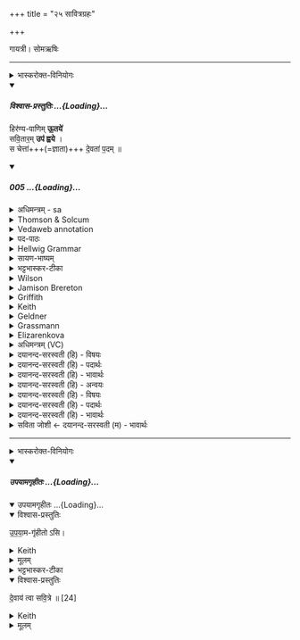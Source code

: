 +++
title = "२५ सावित्रग्रहः"

+++

गायत्री। सोमऋषिः

_______
<details><summary>भास्करोक्त-विनियोगः</summary>

1पुनश्च सावित्रं गृह्णाति - हिरण्यपाणिमिति त्रिपदया गायत्र्या ॥ पूर्ववद्विकल्प एव । 
</details>
<div class="js_include" includetitle="plain" newlevelforh1="5" title="विश्वास-प्रस्तुतिः" unfilled url="/vedAH_Rk/shAkalam/saMhitA/vishvAsa-prastutiH/01/022/05_hiraNyapANimUtaye_savitAramupa.md">
<details open><summary><h5>विश्वास-प्रस्तुतिः ...{Loading}...</h5></summary>


हिर॑ण्य-पाणिम् **ऊ॒तये॑**  
सवि॒तार॒म् **उप॑ ह्वये** ।  
स चेत्ता॑+++(=ज्ञाता)+++ दे॒वता॑ प॒दम् ॥

</details>
</div>
<div class="js_include" includetitle="false" newlevelforh1="5" unfilled url="/vedAH_Rk/shAkalam/saMhitA/sarvASh_TIkAH/01/022/05_hiraNyapANimUtaye_savitAramupa.md">
<details open><summary><h5>005 ...{Loading}...</h5></summary>
<details><summary>अधिमन्त्रम् - sa</summary>

- देवता - सविता
- ऋषिः - मेधातिथिः काण्वः
- छन्दः - गायत्री
</details>
<details><summary>Thomson & Solcum</summary>

हि꣡रण्यपाणिम् ऊत꣡ये  
सविता꣡रम् उ꣡प ह्वये  
स꣡ चे꣡त्ता देव꣡ता पद꣡म्
</details>
<details><summary>Vedaweb annotation</summary>

_________
**Strata**  
Normal

_________
**Pāda-label**  
genre M;; Oldenberg's gāyatrī-corpus, cf. Oldenberg (1888: 9f.).  
genre M;; Oldenberg's gāyatrī-corpus, cf. Oldenberg (1888: 9f.).  
genre M;; Oldenberg's gāyatrī-corpus, cf. Oldenberg (1888: 9f.).
_________
**Morph**  
híraṇyapāṇim ← híraṇyapāṇi- (nominal stem)  
{case:ACC, gender:M, number:SG}

ūtáye ← ūtí- (nominal stem)  
{case:DAT, gender:F, number:SG}

hvaye ← √hvā- (root)  
{number:SG, person:1, mood:IND, tense:PRS, voice:MED}

savitā́ram ← savitár- (nominal stem)  
{case:ACC, gender:M, number:SG}

úpa ← úpa (invariable)  
{}

céttā ← céttar- (nominal stem)  
{case:NOM, gender:M, number:SG}

devátā ← devátā (invariable)  
{}

padám ← padá- (nominal stem)  
{case:NOM, gender:N, number:SG}

sá ← sá- ~ tá- (pronoun)  
{case:NOM, gender:M, number:SG}

</details>
<details><summary>पद-पाठः</summary>

हिर॑ण्यऽपाणिम् । ऊ॒तये॑ । स॒वि॒तार॑म् । उप॑ । ह्व॒ये॒ ।  
सः । चेत्ता॑ । दे॒वता॑ । प॒दम् ॥
</details>
<details><summary>Hellwig Grammar</summary>

-   *hiraṇyapāṇim* ← *hiraṇya*
- \[noun\], neuter
- “gold; jewelry; hiraṇya \[word\]; gold.”

_________

- *hiraṇyapāṇim* ← *pāṇim* ← *pāṇi*
- \[noun\], accusative, singular, masculine
- “hand; hoof; pāṇi \[word\].”

_________

- *ūtaye* ← *ūti*
- \[noun\], dative, singular, feminine
- “aid; favor; ūti \[word\].”

_________

- *savitāram* ← *savitṛ*
- \[noun\], accusative, singular, masculine
- “Savitar; sun; Surya; Savitṛ.”

_________

- *upa*
- \[adverb\]
- “towards; on; next.”

_________

- *hvaye* ← *hvā*
- \[verb\], singular, Present indikative
- “raise; call on; call; summon.”

_________

- *sa* ← *tad*
- \[noun\], nominative, singular, masculine
- “this; he,she,it (pers. pron.); respective(a); that; nominative;
    then; particular(a); genitive; instrumental; accusative; there; tad
    \[word\]; dative; once; same.”

_________

- *cettā* ← *cit*
- \[verb\], singular, periphrast. future
- “notice; observe; attend to; intend.”

_________

- *devatā*
- \[noun\], instrumental, singular, feminine
- “Hindu deity; Deva; deity; idol; devatā \[word\]; divinity; temple.”

_________

- *padam* ← *pada*
- \[noun\], accusative, singular, neuter
- “word; location; foot; footprint; pada \[word\]; verse; footstep;
    metrical foot; situation; dwelling; state; step; mark; position;
    trace; construction; animal foot; way; moment; social station;
    topographic point; path; residence; site; topic.”

_________

</details>
<details><summary>सायण-भाष्यम्</summary>

**ऊतये** अस्मद्रक्षणार्थं **सवितारं** देवम् **उप** **हृये** आह्वयामि। **सः** च सविता देवः एतन्मन्त्रप्रतिपाद्यदेवता भूत्वा **पदं** यजमानेन प्राप्यं स्थानं **चेत्ता** ज्ञापयिता भवति । कीदृशं सवितारम् । **हिरण्यपाणिं** यजमानाय दातुं हस्ते सुवर्णधारिणम् । यद्वा । देवकर्तृके यागे सविता स्वयमृत्विग्भूत्वा ब्रह्मत्वेन अवस्थितः । तदानीं कस्यांचिदिष्टौ अध्वर्यवः तस्मै सवित्रे ब्रह्मणे प्राशित्रनामकं पुरोडाशभागं दत्तवन्तः । तच्च प्राशित्रं हस्ते सवित्रा गृहीतं सत् तदीयपाणिं चिच्छेद । ततः प्राशित्रस्य दातारोऽध्वर्यवः सुवर्णमयं पाणिं निर्माय प्रक्षिप्तवन्तः । सोऽयमर्थः कौषीतकिब्राह्मणे समाम्नातः- सवित्रे प्राशित्रं प्रतिजह्रुस्तत्तस्य पाणी प्रचिच्छेद तस्मै हिरण्मयौ प्रतिदधुस्तस्माद्धिरण्यपाणिरिति स्तुतः ' इति । हिरण्यशब्दं पाणिशब्दं च यास्क एवं निर्वक्ति - ’हिरण्यं कस्माद्ध्रियत आयम्यमानमिति वा ह्रियते जनाज्जनमिति वा हितरमणं भवतीति वा हृदयरमणं भवतीति वा हर्यतेर्वा स्थात्प्रेप्साकर्मणः' (निरु. २. १०) इति । तथा ' पाणिः पणायतेः पूजाकर्मणः ' ( नि. २. २६ ) इति ॥ हिरण्यशब्दो नञ्विषयत्वादाद्युदात्तः । बहुव्रीहौ पूर्वपदप्रकृतिस्वरः । ऊतये । 'उदात्तः ' इत्यनुवृत्तौ उतियूतिजूतिसाति' इत्यादिना क्तिनन्तः अन्तोदात्तो निपातितः । सवितारम् । तृचश्चित्त्वादन्तोदात्तत्वम् । चेत्ता। ‘चिती संज्ञाने'। अस्मादन्तर्भावितण्यर्थात्ताच्छील्ये तृन् । ' अनित्यमागमशासनम् ' इति इडभावः । नित्त्वादाद्युदात्तः । देवता । देवात्तल्' (पा. सू. ५. ४.२७ ) इति स्वार्थे तल् । ‘लिति' इति प्रत्ययात्पूर्वमुदात्तत्वम् । पदशब्दः पचाद्यजन्तः । ‘चितः ' इत्यन्तोदात्तः ॥ ॥ ४ ॥
</details>
<details><summary>भट्टभास्कर-टीका</summary>

हिरण्यस्य विकारः कटककेयूराङ्गुलीयादीनि आभरणानि पाण्योः यस्य स हिरण्यपाणिः । समुदायविकारषष्ठ्या बहुव्रीहिर्वाचोत्तरपदलोपश्च । यद्वा - रसहरणशीलाः पाणयो रश्मयो यस्य । हितरमणीयपाणिर्वा । तं हिरण्यपाणिं सवितारमुपह्वये मनसा उपेत्याह्वयामि ऊतये अवनाय तर्पणाय वा । 'ऊतियूति' इति क्तिन उदात्तत्वम् । कः पुनस्तस्य विशेष इत्याह - स हि देवस्सविता अस्माकं पदमास्पदं स्थानमित्यर्थः । कीदृशः? चेत्ता ज्ञाता, रक्षाविधानोपायज्ञः । साधुकारिणि त्रण्, व्यत्ययेनेडभावः । देवता चास्माकम् ॥
</details>
<details><summary>Wilson</summary>

_________
**English translation:**  

“Invoke **Savitā** (Sun), the golden- handed, to protect me; he will appoint the station of the worshippers.”

_________
**Commentary by Sāyaṇa: Ṛgveda-bhāṣya**  

Suvarṇahasta = golden-handed, i.e. he who gives gold to the worshipper. Legend: At a sacrifice performed by the gods, **Sūrya** undertook the office of **ṛtvij**, but positioned himself in the station of **Brahmā**. The **Adhvaryu** priests saw him in that position and gave him the oblation termed prāśitra. As soon as this was received, Sūrya cut off the **hand** that had improperly accepted it. The priests who had given the oblation bestowed upon Sūrya a hand of gold
</details>
<details><summary>Jamison Brereton</summary>

I call upon golden-palmed Savitar for help.  
He, through his divinity, is attentive to the track.
</details>
<details><summary>Griffith</summary>

For my protection I invoke the golden-handed Savitar.  
     He knoweth, as a God, the place.
</details>
<details><summary>Keith</summary>

To help us I summon  
The golden-handed Savitr  
He as a god knoweth the place.
</details>
<details><summary>Geldner</summary>

Den Savitri mit goldener Hand rufe ich zur Gnade her; er unter den Göttern kennt die Wegspur.
</details>
<details><summary>Grassmann</summary>

Den Savitar mit goldner Hand, ihn rufe ich zur Hülfe her; Er kennt als Gott den rechten Ort.
</details>
<details><summary>Elizarenkova</summary>

Савитара, золоторукого,  
Я призываю для поддержки.  
Он знаток следа (пути) среди богов.
</details>
<details><summary>अधिमन्त्रम् (VC)</summary>

- सविता
- मेधातिथिः काण्वः
- गायत्री
- षड्जः
</details>
<details><summary>दयानन्द-सरस्वती (हि) - विषयः</summary>

अगले मन्त्र में परम ऐश्वर्य्य करानेवाले परमेश्वर का प्रकाश किया है-
</details>
<details><summary>दयानन्द-सरस्वती (हि) - पदार्थः</summary>

पदार्थान्वयभाषाः -  मैं (ऊतये) प्रीति के लिये जो (पदम्) सब चराचर जगत् को प्राप्त और (हिरण्यपाणिम्) जिससे व्यवहार में सुवर्ण आदि रत्न मिलते हैं, उस (सवितारम्) सब जगत् के अन्तर्यामी ईश्वर को (उपह्वये) अच्छी प्रकार स्वीकार करता हूँ (सः) वह परमेश्वर (चेत्ता) ज्ञानस्वरूप और (देवता) पूज्यतम देव है॥५॥
</details>
<details><summary>दयानन्द-सरस्वती (हि) - भावार्थः</summary>

भावार्थभाषाः -  मनुष्यों को जो चेतनमय सब जगह प्राप्त होने और निरन्तर पूजन करने योग्य प्रीति का एक पुञ्ज और ऐश्वर्य्यों का देनेवाला परमेश्वर है, वही निरन्तर उपासना के योग्य है। इस विषय में इसके विना कोई दूसरा पदार्थ उपासना के योग्य नहीं है॥५॥
</details>
<details><summary>दयानन्द-सरस्वती (हि) - अन्वयः</summary>

अन्वय:  अहमूतये यं पदं हिरण्यपाणिं सवितारं परमात्मानमुपह्वये सा चेत्ता देवतास्ति॥५॥
</details>
<details><summary>दयानन्द-सरस्वती (हि) - विषयः</summary>

अथैश्वर्य्यहेतुरुपदिश्यते।
</details>
<details><summary>दयानन्द-सरस्वती (हि) - पदार्थः</summary>

पदार्थान्वयभाषाः -  (हिरण्यपाणिम्) हिरण्यानि सुवर्णादीनि रत्नानि पाणौ व्यवहारे लभन्ते यस्मात्तम् (ऊतये) प्रीतये (सवितारम्) सर्वजगदन्तर्यामिणमीश्वरम् (उप) उपगमार्थे (ह्वये) स्वीकुर्वे (सः) जगदीश्वरः (चेत्ता) ज्ञानस्वरूपः (देवता) देव एवेति देवता पूज्यतमा। देवात्तल्। (अष्टा०५.४.२७) इति स्वार्थे तल् प्रत्ययः। (पदम्) पद्यते प्राप्तोऽस्ति चराचरं जगत् तम्॥५॥
</details>
<details><summary>दयानन्द-सरस्वती (हि) - भावार्थः</summary>

भावार्थभाषाः -  मनुष्यैर्यश्चिन्मयः सर्वत्र व्यापकः पूज्यतमः प्रीतिविषयः सर्वैश्वर्य्यप्रदः परमेश्वरोऽस्ति, स एव नित्यमुपास्यः। नैव तद्विषयेऽस्मादन्यः कश्चित्पदार्थ उपासितुमर्होऽस्तीति मन्तव्यम्॥५॥
</details>
<details><summary>सविता जोशी ← दयानन्द-सरस्वती (म) - भावार्थः</summary>

भावार्थभाषाः -  जो चैतन्यमय, सर्वव्यापक, निरंतर पूजनीय, प्रेमपुंज व संपूर्ण ऐश्वर्यदाता परमेश्वर आहे. तोच माणसांनी उपासना करण्यायोग्य आहे. त्याच्याशिवाय दुसरा कोणताही पदार्थ उपासना करण्यायोग्य नाही. ॥ ५ ॥
</details>
</details>
</div>


_______
<details><summary>भास्करोक्त-विनियोगः</summary>

2उपयामगृहीतोसीत्यादि पूर्ववत् ॥
</details>
<div class="js_include" includetitle="false" newlevelforh1="5" unfilled url="/vedAH_yajuH/taittirIyam/sArasvata-vibhAgaH/saMhitA/yajuH/sarva-prastutiH/1/4_somAbhiShavAdi/23_sAvitragrahaH/upayAmagRhItaH.md">
<details open><summary><h5>उपयामगृहीतः ...{Loading}...</h5></summary>
<div class="js_include" includetitle="false" newlevelforh1="5" unfilled="" url="/vedAH_yajuH/taittirIyam/sArasvata-vibhAgaH/saMhitA/yajuH/sarva-prastutiH/1/4_somAbhiShavAdi/03_antaryAmagrahaH/upayAmagRhItaH.md">
<details open><summary><h10>उपयामगृहीतः ...{Loading}...</h10></summary>
<details open><summary>विश्वास-प्रस्तुतिः</summary>

उ॒प॒या॒म-गृ॑हीतो ऽसि।
</details>
<details><summary>Keith</summary>

Thou art taken with a support/ foundation.
</details>
<details><summary>मूलम्</summary>

उ॒प॒या॒मगृ॑हीतोऽसि।
</details>
<details><summary>भट्टभास्कर-टीका</summary>

उपयम्यन्ते स्वात्मन्येव नियम्यन्ते भूतजातान्यस्मिन् अभिन्नेधिकरणे इत्युपयामः पृथ्वी । 'इयं वा उपयामः' इति ब्राह्मणम् । 'हलश्च' इति घञ्, थाथादिस्वरेणान्तोदात्तत्वम् । तेन गृहीतस्त्वमसि ; कोन्यस्त्वां गृहीतुं क्षम इति भावः ; पृथिव्यापो गृहीष्यामीतिवत् । 'तृतीया कर्मणि' इति पूर्वपदप्रकृतिस्वरत्वम् । यद्वा - उपयामार्थं पृथिव्यर्थं गृहीतोसीति ; हे सोम ।   

ननु 'स्वाहा त्वा सुभवस्सूर्याय' इति मन्त्रवर्णनात् सूर्यदेवत्यः कथं पृथिवीदेवत्यः स्यात् ? नैतद्देवताभिधानं ; पृथिवीवासिनां प्रजानां यागद्वारेण स्थित्यर्थं गृहीतोसीति स्तूयते । यद्वा - पृथिव्यपि देवतैवास्य 'उपयामगृहीतोसीत्याहादितिदेवत्यास्तेन' इति, अदितिः पृथ्वी । 'चतुर्थी' इति योगविभागात्समासः । 'क्ते च' इति पूर्वपदप्रकृतिस्वरत्वम् । 'इयं वा उपयामस्तस्मादिमां प्रजा अनु प्रजायन्ते' इति ब्राह्मणम् ॥

________________

उपयामगृहीतोसीति व्याख्यातम् । 'इयं वा उपयामः' तयैव गृहीतोसीति ।
</details>
</details>
</div>
<details open><summary>विश्वास-प्रस्तुतिः</summary>

दे॒वाय॑ त्वा सवि॒त्रे ॥ [24]
</details>
<details><summary>Keith</summary>

to the god Savitr thee!
</details>
<details><summary>मूलम्</summary>

दे॒वाय॑ त्वा सवि॒त्रे ॥ [24]
</details>
</details>
</div>
